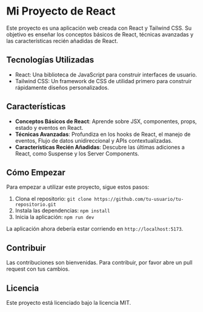# Mi Proyecto de React

Este proyecto es una aplicación web creada con React y Tailwind CSS. Su objetivo es enseñar los conceptos básicos de React, técnicas avanzadas y las características recién añadidas de React.

## Tecnologías Utilizadas

- React: Una biblioteca de JavaScript para construir interfaces de usuario.
- Tailwind CSS: Un framework de CSS de utilidad primero para construir rápidamente diseños personalizados.

## Características

- **Conceptos Básicos de React**: Aprende sobre JSX, componentes, props, estado y eventos en React.
- **Técnicas Avanzadas**: Profundiza en los hooks de React, el manejo de eventos, Flujo de datos unidireccional y APIs contextualizadas.
- **Características Recién Añadidas**: Descubre las últimas adiciones a React, como Suspense y los Server Components.

## Cómo Empezar

Para empezar a utilizar este proyecto, sigue estos pasos:

1. Clona el repositorio: `git clone https://github.com/tu-usuario/tu-repositorio.git`
2. Instala las dependencias: `npm install`
3. Inicia la aplicación: `npm run dev`

La aplicación ahora debería estar corriendo en `http://localhost:5173`.

## Contribuir

Las contribuciones son bienvenidas. Para contribuir, por favor abre un pull request con tus cambios.

## Licencia

Este proyecto está licenciado bajo la licencia MIT.